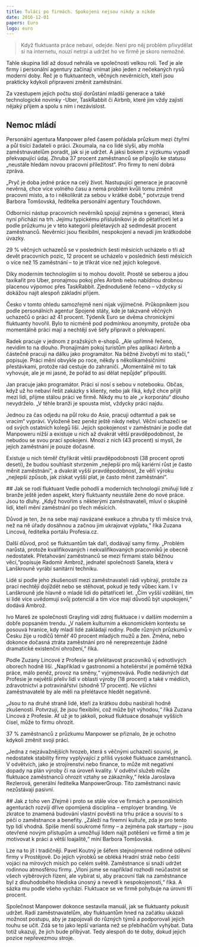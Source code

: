```yaml
---
title: Tuláci po firmách. Spokojeni nejsou nikdy a nikde
date: 2016-12-01
papers: Euro
logo: euro
---
```

> Když fluktuanta práce nebaví, odejde. Není pro něj problém přivydělat si na internetu, nouzí netrpí a udržet ho ve firmě je skoro nemožné.

Tahle skupina lidí až dosud nehrála ve společnosti velkou roli. Teď je ale firmy i personální agentury začínají vnímat jako jeden z nečekaných rysů moderní doby. Řeč je o fluktuantech, věčných nevěrnících, kteří jsou prakticky kdykoli připraveni změnit zaměstnání.

Za vzestupem jejich počtu stojí dorůstání mladší generace a také technologické novinky -Uber, TaskRabbit či Airbnb, které jim vždy zajistí nějaký příjem a spolu s ním i nezávislost.

## Nemoc mládí

Personální agentura Manpower před časem pořádala průzkum mezi čtyřmi a půl tisíci žadateli o práci. Zkoumala, na co lidé slyší, aby mohla zaměstnavatelům poradit, jak si je udržet. A jaksi bokem z výzkumu vypadl překvapující údaj. Zhruba 37 procent zaměstnanců se připojilo ke statusu „neustále hledám novou pracovní příležitost“. Pro firmy to není dobrá zpráva.

„Pryč je doba jedné práce na celý život. Nastupující generace je pracovně nevěrná, chce více volného času a nemá problém kvůli tomu změnit pracovní místo, a to i několikrát za sebou v krátké době,“ potvrzuje trend Barbora Tomšovská, ředitelka personální agentury Touchdown.

Odborníci nástup pracovních nevěrníků spojují zejména s generací, která nyní přichází na trh. Jejímu typickému příslušníkovi je do pětatřiceti let a podle průzkumu je v této kategorii přelétavých až sedmdesát procent zaměstnanců. Nevěrníci jsou flexibilní, nespokojení a nevadí jim krátkodobé úvazky.

29 % věčných uchazečů se v posledních šesti měsících ucházelo o tři až devět pracovních pozic, 12 procent se ucházelo v posledních šesti měsících o více než 15 zaměstnání – to je třikrát více než jejich kolegové.

Díky moderním technologiím si to mohou dovolit. Prostě se seberou a jdou taxikařit pro Uber, pronajmou pokoj přes Airbnb nebo nabídnou drobnou placenou výpomoc přes TaskRabbit. Zjednodušeně řečeno – vždycky si dokážou najít alespoň základní příjem.

Česko v tomto ohledu samozřejmě není nijak výjimečné. Průkopníkem jsou podle personálních agentur Spojené státy, kde je takzvaně věčných uchazečů o práci až 41 procent. Týdeník Euro se dvěma chronickými fluktuanty hovořil. Bylo to nicméně pod podmínkou anonymity, protože oba momentálně práci mají a nechtějí své šéfy připravit o překvapení.

Radek pracuje v jednom z pražských e-shopů. „Ale upřímně řečeno, nevidím to na dlouho. Pronajímám pokoj turistům přes aplikaci Airbnb a částečně pracuji na dálku jako programátor. Na běžné živobytí mi to stačí,“ popisuje. Práci mění obvykle po roce, někdy s několikaměsíčními přestávkami, protože rád cestuje do zahraničí. „Momentálně mi to tak vyhovuje, ale je mi jasné, že pořád to asi dělat nepůjde“ připouští.

Jan pracuje jako programátor. Práci si nosí s sebou v notebooku. Občas, když už ho nebaví řešit zakázky s klienty, nebo jak říká, když chce přijít mezi lidi, přijme stálou práci ve firmě. Nikdy mu to ale „v korporátu“ dlouho nevydrželo. „V téhle branži je spousta míst, vždycky práci najdu.

Jednou za čas odjedu na půl roku do Asie, pracuji odtamtud a pak se vracím“ vypráví. Vyloženě bez peněz ještě nikdy nebyl. Věční uchazeči se od svých ostatních kolegů liší. Jejich spokojenost v zaměstnání je podle dat Manpoweru nižší a existuje u nich až dvakrát větší pravděpodobnost, že nebudou se svou prací spokojeni. Mnozí z nich (43 procent) si myslí, že jejich zaměstnání je pouze dočasné.

Existuje u nich téměř čtyřikrát větší pravděpodobnosti (38 procent oproti deseti), že budou souhlasit stvrzením „nejlepší pro můj kariérní růst je často měnit zaměstnání“, a dvakrát vyšší pravděpodobnost, že věří výroku „nejlepší způsob, jak získat vyšší plat, je často měnit zaměstnání“.

\##&nbsp;Jak se rodí fluktuant
Vedle pohodlí a moderních technologií zmiňují lidé z branže ještě jeden aspekt, který fluktuanty neustále žene do nové práce. Jsou to dluhy. „Když hovořím s některými zaměstnavateli, mluví o skupině lidí, kteří mění zaměstnání po třech měsících.

Důvod je ten, že na sebe mají navázané exekuce a zhruba ty tři měsíce trvá, než na ně úřady dosáhnou a začnou jim ukrajovat výplatu,“ říká Zuzana Lincová, ředitelka portálu Profesia.cz.

Další důvod, proč se fluktuantům tak daří, dodávají samy firmy. „Problém narůstá, protože kvalifikovaných i nekvalifikovaných pracovníků je obecně nedostatek. Přetahování zaměstnanců se mezi firmami stalo běžnou věcí,“popisuje Radomír Ambrož, jednatel společnosti Sanela, která v Lanškrouně vyrábí sanitární techniku.

Lidé si podle jeho zkušeností mezi zaměstnavateli rádi vybírají, protože za prací nechtějí dojíždět nebo se stěhovat, pokud je tedy vůbec kam. I v Lanškrouně jde hlavně o mladé lidi do pětatřiceti let. „Čím vyšší vzdělání, tím si lidé více uvědomují svůj potenciál a tím více mají důvodů být uspokojeni,“ dodává Ambrož.

Ivo Mareš ze společnosti Grayling vidí zdroj fluktuace i v dalším moderním a dobře popsaném trendu. „V našem kulturním a ekonomickém kontextu se posouvá hranice, kdy mladí lidé zakládají rodiny. Podle různých průzkumů v Česku žije u rodičů téměř 40 procent mladých mužů a žen. Změna, nebo dokonce dočasná ztráta zaměstnání pro ně nereprezentuje žádné dramatické existenční ohrožení,“ říká.

Podle Zuzany Lincové z Profesie se přelétavost pracovníků vj ednotlivých oborech hodně liší. „Například v gastronomii a hoteliérství je poměrně těžká práce, málo peněz, provoz na směny,“ vyjmenovává. Podle nedávných dat Profesie je největší přeliv lidí v oblasti výroby (18 procent) a také v médiích, zdravotnictví a potravinářství (shodně 17 procent). Ne všichni zaměstnavatelé by ale měli na přelétavce hledět negativně.

„Jsou to na druhé straně lidé, kteří za krátkou dobu nasbírali hodně zkušeností. Potvrzují, že jsou flexibilní, což může být výhodou,“ říká Zuzana Lincová z Profesie. Ať už je to jakkoli, pokud fluktuace dosahuje vyšších čísel, může to firmu ohrozit.

37 % zaměstnanců z průzkumu Manpower se přiznalo, že je ochotno kdykoli změnit svoji práci.

„Jedna z nejzávažnějších hrozeb, která s věčnými uchazeči souvisí, je nedostatek stability firmy vyplývající z příliš vysoké fluktuace zaměstnanců. V odvětvích, jako je strojírenství nebo finance, to může mít negativní dopady na plán výroby či na úroveň kvality. V odvětví služeb může fluktuace zaměstnanců ohrozit vztahy se zákazníky,“ řekla Jaroslava Rezlerová, generální ředitelka ManpowerGroup. Tito zaměstnanci navíc nezůstávají pasivní.

\##&nbsp;Jak z toho ven
Zřejmě i proto se stále více ve firmách a personálních agenturách rozvíjí dříve opomíjená disciplína – employer branding. Ve zkratce to znamená budování vlastní pověsti na trhu práce a souvisí to s péčí o zaměstnance a benefity. „Záleží na firemní kultuře, zda je pro tento typ lidí vhodná. Spíše menší soukromé firmy – a zejména pak startupy – jsou otevřené novým přístupům a umožňují lidem najít potěšení ve firmě a tím je motivovat k práci a větší loajalitě,“ míní Barbora Tomšovská.

Lze na to jít i tradičněji. Pavel Koutný je šéfem stejnojmenné rodinné oděvní firmy v Prostějově. Do jejích výrobků se obléká Hradní stráž nebo čeští vojáci na mírových misích po celém světě. Zaměstnance si snaží udržet rodinnou atmosférou firmy. „Vloni jsme se například rozhodli neúčastnit se všech výběrových řízení, ale vybírat si, aby pracovní tlak na zaměstnance byl z dlouhodobého hlediska únosný a nevedl k nespokojenosti,“ říká. A sázka mu podle všeho vychází. Fluktuace se ve firmě pohybuje na úrovni tří procent.

Společnost Manpower dokonce sestavila manuál, jak se fluktuanty pokusit udržet. Radí zaměstnavatelům, aby fluktuantům hned na začátku ukázali možnost postupu, aby je zapojovali do různých týmů a podporovali jejich touhu se učit. Zdá se to jako lepší varianta než se přebíhačům vyhýbat. Data totiž ukazují, že jich bude přibývat. Tedy alespoň do té doby, dokud jejich pozice nepřevezmou stroje.
